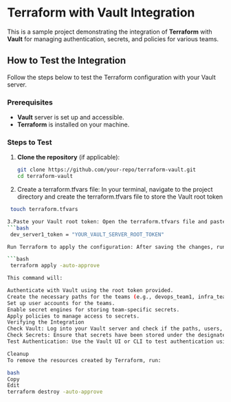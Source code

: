 # Terraform with Vault Integration

This is a sample project demonstrating the integration of **Terraform** with **Vault** for managing authentication, secrets, and policies for various teams.

## How to Test the Integration

Follow the steps below to test the Terraform configuration with your Vault server.

### Prerequisites

- **Vault** server is set up and accessible.
- **Terraform** is installed on your machine.

### Steps to Test

1. **Clone the repository** (if applicable):
   ```bash
   git clone https://github.com/your-repo/terraform-vault.git
   cd terraform-vault

2. Create a terraform.tfvars file: In your terminal, navigate to the project directory and create the terraform.tfvars file to store the Vault root token
  ```bash
   touch terraform.tfvars

3.Paste your Vault root token: Open the terraform.tfvars file and paste the Vault server root token as shown below:
  ```bash
   dev_server1_token = "YOUR_VAULT_SERVER_ROOT_TOKEN"

Run Terraform to apply the configuration: After saving the changes, run the following Terraform command to apply the configuration:

```bash
   terraform apply -auto-approve

This command will:

Authenticate with Vault using the root token provided.
Create the necessary paths for the teams (e.g., devops_team1, infra_team1).
Set up user accounts for the teams.
Enable secret engines for storing team-specific secrets.
Apply policies to manage access to secrets.
Verifying the Integration
Check Vault: Log into your Vault server and check if the paths, users, and policies were created correctly.
Check Secrets: Ensure that secrets have been stored under the designated paths (e.g., kvv2_devops_team1).
Test Authentication: Use the Vault UI or CLI to test authentication using the user accounts created by Terraform.

Cleanup
To remove the resources created by Terraform, run:

bash
Copy
Edit
terraform destroy -auto-approve
